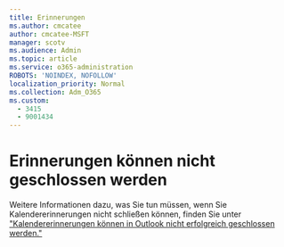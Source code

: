 ```yaml
---
title: Erinnerungen
ms.author: cmcatee
author: cmcatee-MSFT
manager: scotv
ms.audience: Admin
ms.topic: article
ms.service: o365-administration
ROBOTS: 'NOINDEX, NOFOLLOW'
localization_priority: Normal
ms.collection: Adm_O365
ms.custom:
  - 3415
  - 9001434
---
```


# <a name="cannot-dismiss-reminders"></a>Erinnerungen können nicht geschlossen werden

Weitere Informationen dazu, was Sie tun müssen, wenn Sie Kalendererinnerungen nicht schließen können, finden Sie unter ["Kalendererinnerungen können in Outlook nicht erfolgreich geschlossen werden."](https://docs.microsoft.com/exchange/troubleshoot/calendar-reminders/cannot-dismiss-outlook-calendar-reminders)

